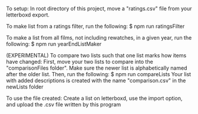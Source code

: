 To setup:
In root directory of this project, move a "ratings.csv" file from your letterboxd export. 

To make list from a ratings filter, run the following: 
$ npm run ratingsFilter

To make a list from all films, not including rewatches, in a given year, run the following: 
$ npm run yearEndListMaker

(EXPERIMENTAL) To compare two lists such that one list marks how items have changed:
First, move your two lists to compare into the "comparisonFiles folder". Make sure the newer list is alphabetically named after the older list. 
Then, run the following:
$ npm run compareLists
Your list with added descriptions is created with the name "comparison.csv" in the newLists folder

To use the file created: 
Create a list on letterboxd, use the import option, and upload the .csv file written by this program

